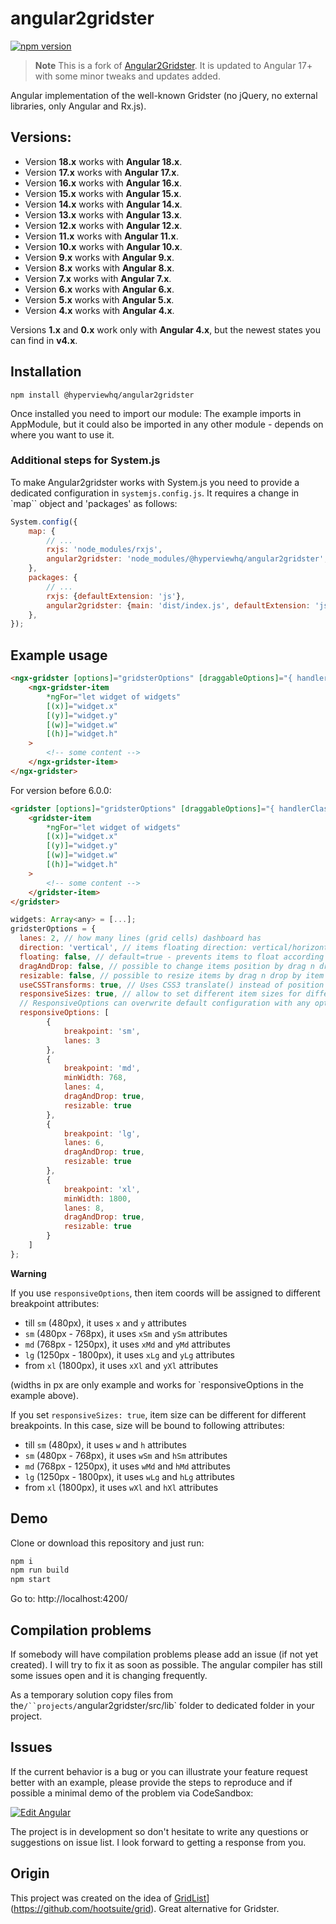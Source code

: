 # angular2gridster

[![npm version](https://badge.fury.io/js/angular2gridster.svg)](https://badge.fury.io/js/angular2gridster)

> **Note**
> This is a fork of [Angular2Gridster](https://github.com/swiety85/angular2gridster). It is updated to Angular 17+ with some minor tweaks and updates added.

Angular implementation of the well-known Gridster (no jQuery, no external libraries, only Angular and Rx.js). 

## Versions:

- Version **18.x** works with **Angular 18.x**.
- Version **17.x** works with **Angular 17.x**.
- Version **16.x** works with **Angular 16.x**.
- Version **15.x** works with **Angular 15.x**.
- Version **14.x** works with **Angular 14.x**.
- Version **13.x** works with **Angular 13.x**.
- Version **12.x** works with **Angular 12.x**.
- Version **11.x** works with **Angular 11.x**.
- Version **10.x** works with **Angular 10.x**.
- Version **9.x** works with **Angular 9.x**.
- Version **8.x** works with **Angular 8.x**.
- Version **7.x** works with **Angular 7.x**.
- Version **6.x** works with **Angular 6.x**.
- Version **5.x** works with **Angular 5.x**.
- Version **4.x** works with **Angular 4.x**.

Versions **1.x** and **0.x** work only with **Angular 4.x**, but the newest states you can find in **v4.x**.

## Installation

```shell
npm install @hyperviewhq/angular2gridster
```

Once installed you need to import our module:
The example imports in AppModule, but it could also be imported in any other module - depends on where you want to use it.

### Additional steps for System.js

To make Angular2gridster works with System.js you need to provide a dedicated configuration in `systemjs.config.js`.
It requires a change in `map`` object and 'packages' as follows:

```js
System.config({
    map: {
        // ...
        rxjs: 'node_modules/rxjs',
        angular2gridster: 'node_modules/@hyperviewhq/angular2gridster',
    },
    packages: {
        // ...
        rxjs: {defaultExtension: 'js'},
        angular2gridster: {main: 'dist/index.js', defaultExtension: 'js'},
    },
});
```

## Example usage

```html
<ngx-gridster [options]="gridsterOptions" [draggableOptions]="{ handlerClass: 'panel-heading' }">
    <ngx-gridster-item
        *ngFor="let widget of widgets"
        [(x)]="widget.x"
        [(y)]="widget.y"
        [(w)]="widget.w"
        [(h)]="widget.h"
    >
        <!-- some content -->
    </ngx-gridster-item>
</ngx-gridster>
```

For version before 6.0.0:

```html
<gridster [options]="gridsterOptions" [draggableOptions]="{ handlerClass: 'panel-heading' }">
    <gridster-item
        *ngFor="let widget of widgets"
        [(x)]="widget.x"
        [(y)]="widget.y"
        [(w)]="widget.w"
        [(h)]="widget.h"
    >
        <!-- some content -->
    </gridster-item>
</gridster>
```

```js
widgets: Array<any> = [...];
gridsterOptions = {
  lanes: 2, // how many lines (grid cells) dashboard has
  direction: 'vertical', // items floating direction: vertical/horizontal/none
  floating: false, // default=true - prevents items to float according to the direction (gravity)
  dragAndDrop: false, // possible to change items position by drag n drop
  resizable: false, // possible to resize items by drag n drop by item edge/corner
  useCSSTransforms: true, // Uses CSS3 translate() instead of position top/left - significant performance boost.
  responsiveSizes: true, // allow to set different item sizes for different breakpoints
  // ResponsiveOptions can overwrite default configuration with any option available for specific breakpoint.
  responsiveOptions: [
        {
            breakpoint: 'sm',
            lanes: 3
        },
        {
            breakpoint: 'md',
            minWidth: 768,
            lanes: 4,
            dragAndDrop: true,
            resizable: true
        },
        {
            breakpoint: 'lg',
            lanes: 6,
            dragAndDrop: true,
            resizable: true
        },
        {
            breakpoint: 'xl',
            minWidth: 1800,
            lanes: 8,
            dragAndDrop: true,
            resizable: true
        }
    ]
};
```

**Warning**

If you use `responsiveOptions`, then item coords will be assigned to different breakpoint attributes:

-   till `sm` (480px), it uses `x` and `y` attributes
-   `sm` (480px - 768px), it uses `xSm` and `ySm` attributes
-   `md` (768px - 1250px), it uses `xMd` and `yMd` attributes
-   `lg` (1250px - 1800px), it uses `xLg` and `yLg` attributes
-   from `xl` (1800px), it uses `xXl` and `yXl` attributes

(widths in px are only example and works for `responsiveOptions in the example above).

If you set `responsiveSizes: true`, item size can be different for different breakpoints. In this case, size will be bound to following attributes:

-   till `sm` (480px), it uses `w` and `h` attributes
-   `sm` (480px - 768px), it uses `wSm` and `hSm` attributes
-   `md` (768px - 1250px), it uses `wMd` and `hMd` attributes
-   `lg` (1250px - 1800px), it uses `wLg` and `hLg` attributes
-   from `xl` (1800px), it uses `wXl` and `hXl` attributes

## Demo

Clone or download this repository and just run:

```js
npm i
npm run build
npm start
```

Go to: http://localhost:4200/

## Compilation problems

If somebody will have compilation problems please add an issue (if not yet created). I will try to fix it as soon as possible.
The angular compiler has still some issues open and it is changing frequently.

As a temporary solution copy files from the`/``projects/`angular2gridster/src/lib` folder to dedicated folder in your project.

## Issues

If the current behavior is a bug or you can illustrate your feature request better with an example,
please provide the steps to reproduce and if possible a minimal demo of the problem via CodeSandbox:

[![Edit Angular](https://codesandbox.io/static/img/play-codesandbox.svg)](https://codesandbox.io/s/angular-otned?fontsize=14)

The project is in development so don't hesitate to write any questions or suggestions on issue list.
I look forward to getting a response from you.

## Origin

This project was created on the idea of [GridList](https://github.com/hootsuite/grid)](https://github.com/hootsuite/grid). Great alternative for Gridster.

